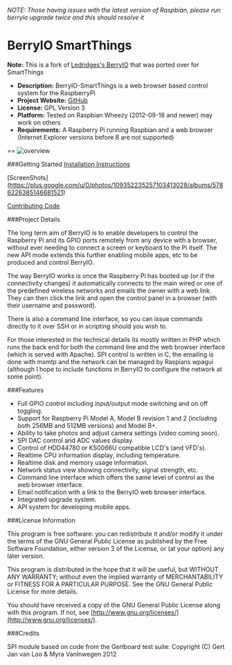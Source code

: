 *NOTE: Those having issues with the latest version of Raspbian, please run berryio upgrade twice and this should resolve it*

BerryIO SmartThings
=======

**Note:** This is a fork of [Ledridges's BerryIO](https://github.com/Ledridge/berryio) that was ported over for SmartThings

- **Description:** BerryIO-SmartThings is a web browser based control system for the RaspberryPi
- **Project Website:** [GitHub](https://github.com/nicholaswilde/berryio-smartthings)
- **License:** GPL Version 3
- **Platform:** Tested on Raspbian Wheezy (2012-09-18 and newer) may work on others
- **Requirements:** A Raspberry Pi running Raspbian and a web browser (Internet Explorer versions before 8 are not supported)

==
![overview](http://frozenmist.co.uk/downloads/berryio/IMAGES/berryio.png)

###Getting Started
[Installation Instructions](https://github.com/nicholaswilde/berryio-smartthings/blob/master/INSTALL.README.txt)

[ScreenShots] (https://plus.google.com/u/0/photos/109352235257103413028/albums/5786226385146681521)

[Contributing Code](https://github.com/nicholaswilde/berryio-smartthings/blob/master/CONTRIBUTING_CODE.README.txt)

###Project Details

The long term aim of BerryIO is to enable developers to control the Raspberry Pi and its GPIO ports remotely from any device with a browser, without ever needing to connect a screen or keyboard to the Pi itself. The new API mode extends this further enabling mobile apps, etc to be produced and control BerryIO.

The way BerryIO works is once the Raspberry Pi has booted up (or if the connectivity changes) it automatically connects to the main wired or one of the predefined wireless networks and emails the owner with a web link. They can then click the link and open the control panel in a browser (with their username and password).

There is also a command line interface, so you can issue commands directly to it over SSH or in scripting should you wish to.

For those interested in the technical details its mostly written in PHP which runs the back end for both the command line and the web browser interface (which is served with Apache). SPI control is written in C, the emailing is done with msmtp and the network can be managed by Raspians wpagui (although I hope to include functions in BerryIO to configure the network at some point).


###Features
- Full GPIO control including input/output mode switching and on off toggling.
- Support for Raspberry Pi Model A, Model B revision 1 and 2 (including both 256MB and 512MB versions) and Model B+.
- Ability to take photos and adjust camera settings (video coming soon).
- SPI DAC control and ADC values display.
- Control of HDD44780 or KS0066U compatible LCD's (and VFD's).
- Realtime CPU information display, including temperature.
- Realtime disk and memory usage information.
- Network status view showing connectivity, signal strength, etc.
- Command line interface which offers the same level of control as the web browser interface.
- Email notification with a link to the BerryIO web browser interface.
- Integrated upgrade system.
- API system for developing mobile apps.


###License Information

This program is free software: you can redistribute it and/or modify it under the terms of the GNU General Public License as published by the Free Software Foundation, either version 3 of the License, or (at your option) any later version.

This program is distributed in the hope that it will be useful, but WITHOUT ANY WARRANTY; without even the implied warranty of MERCHANTABILITY or FITNESS FOR A PARTICULAR PURPOSE.  See the GNU General Public License for more details.

You should have received a copy of the GNU General Public License along with this program.  If not, see [http://www.gnu.org/licenses/](http://www.gnu.org/licenses/).

###Credits

SPI module based on code from the Gertboard test suite:
Copyright (C) Gert Jan van Loo & Myra VanInwegen 2012

